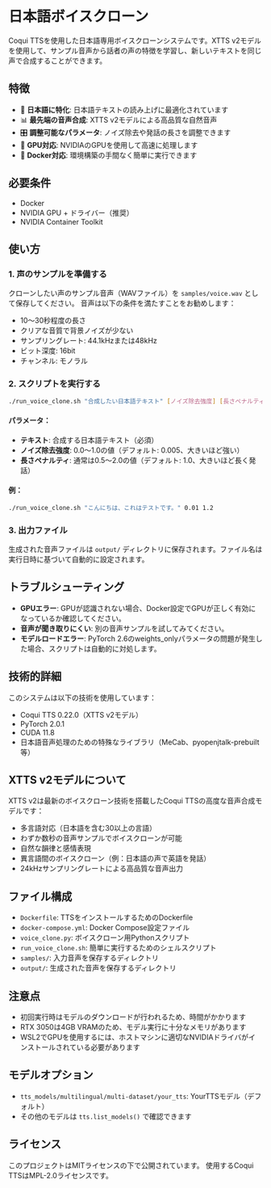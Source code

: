 # 日本語ボイスクローン

Coqui TTSを使用した日本語専用ボイスクローンシステムです。XTTS v2モデルを使用して、サンプル音声から話者の声の特徴を学習し、新しいテキストを同じ声で合成することができます。

## 特徴

- 💬 **日本語に特化**: 日本語テキストの読み上げに最適化されています
- 📊 **最先端の音声合成**: XTTS v2モデルによる高品質な自然音声
- 🎛️ **調整可能なパラメータ**: ノイズ除去や発話の長さを調整できます
- 🚀 **GPU対応**: NVIDIAのGPUを使用して高速に処理します
- 🐋 **Docker対応**: 環境構築の手間なく簡単に実行できます

## 必要条件

- Docker
- NVIDIA GPU + ドライバー（推奨）
- NVIDIA Container Toolkit

## 使い方

### 1. 声のサンプルを準備する

クローンしたい声のサンプル音声（WAVファイル）を `samples/voice.wav` として保存してください。
音声は以下の条件を満たすことをお勧めします：

- 10〜30秒程度の長さ
- クリアな音質で背景ノイズが少ない
- サンプリングレート: 44.1kHzまたは48kHz
- ビット深度: 16bit
- チャンネル: モノラル

### 2. スクリプトを実行する

```bash
./run_voice_clone.sh "合成したい日本語テキスト" [ノイズ除去強度] [長さペナルティ]
```

#### パラメータ：

- **テキスト**: 合成する日本語テキスト（必須）
- **ノイズ除去強度**: 0.0〜1.0の値（デフォルト: 0.005、大きいほど強い）
- **長さペナルティ**: 通常は0.5〜2.0の値（デフォルト: 1.0、大きいほど長く発話）

#### 例：

```bash
./run_voice_clone.sh "こんにちは、これはテストです。" 0.01 1.2
```

### 3. 出力ファイル

生成された音声ファイルは `output/` ディレクトリに保存されます。ファイル名は実行日時に基づいて自動的に設定されます。

## トラブルシューティング

- **GPUエラー**: GPUが認識されない場合、Docker設定でGPUが正しく有効になっているか確認してください。
- **音声が聞き取りにくい**: 別の音声サンプルを試してみてください。
- **モデルロードエラー**: PyTorch 2.6のweights_onlyパラメータの問題が発生した場合、スクリプトは自動的に対処します。

## 技術的詳細

このシステムは以下の技術を使用しています：

- Coqui TTS 0.22.0（XTTS v2モデル）
- PyTorch 2.0.1
- CUDA 11.8
- 日本語音声処理のための特殊なライブラリ（MeCab、pyopenjtalk-prebuilt等）

## XTTS v2モデルについて

XTTS v2は最新のボイスクローン技術を搭載したCoqui TTSの高度な音声合成モデルです：

- 多言語対応（日本語を含む30以上の言語）
- わずか数秒の音声サンプルでボイスクローンが可能
- 自然な韻律と感情表現
- 異言語間のボイスクローン（例：日本語の声で英語を発話）
- 24kHzサンプリングレートによる高品質な音声出力

## ファイル構成

- `Dockerfile`: TTSをインストールするためのDockerfile
- `docker-compose.yml`: Docker Compose設定ファイル
- `voice_clone.py`: ボイスクローン用Pythonスクリプト
- `run_voice_clone.sh`: 簡単に実行するためのシェルスクリプト
- `samples/`: 入力音声を保存するディレクトリ
- `output/`: 生成された音声を保存するディレクトリ

## 注意点

- 初回実行時はモデルのダウンロードが行われるため、時間がかかります
- RTX 3050は4GB VRAMのため、モデル実行に十分なメモリがあります
- WSL2でGPUを使用するには、ホストマシンに適切なNVIDIAドライバがインストールされている必要があります

## モデルオプション

- `tts_models/multilingual/multi-dataset/your_tts`: YourTTSモデル（デフォルト）
- その他のモデルは `tts.list_models()` で確認できます

## ライセンス

このプロジェクトはMITライセンスの下で公開されています。
使用するCoqui TTSはMPL-2.0ライセンスです。 